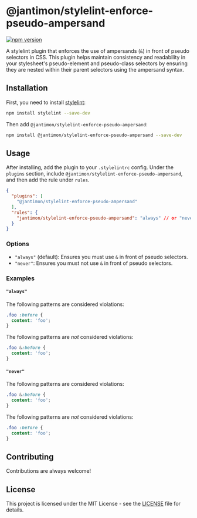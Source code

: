 # @jantimon/stylelint-enforce-pseudo-ampersand

[![npm version](https://badge.fury.io/js/%40jantimon%2Fstylelint-enforce-pseudo-ampersand.svg)](https://npmjs.org/package/@jantimon/stylelint-enforce-pseudo-ampersand)

A stylelint plugin that enforces the use of ampersands (`&`) in front of pseudo selectors in CSS. This plugin helps maintain consistency and readability in your stylesheet's pseudo-element and pseudo-class selectors by ensuring they are nested within their parent selectors using the ampersand syntax.

## Installation

First, you need to install [stylelint](https://stylelint.io/):

```bash
npm install stylelint --save-dev
```

Then add `@jantimon/stylelint-enforce-pseudo-ampersand`:

```bash
npm install @jantimon/stylelint-enforce-pseudo-ampersand --save-dev
```

## Usage

After installing, add the plugin to your `.stylelintrc` config. Under the `plugins` section, include `@jantimon/stylelint-enforce-pseudo-ampersand`, and then add the rule under `rules`.

```json
{
  "plugins": [
    "@jantimon/stylelint-enforce-pseudo-ampersand"
  ],
  "rules": {
    "jantimon/stylelint-enforce-pseudo-ampersand": "always" // or "never"
  }
}
```

### Options

- `"always"` (default): Ensures you must use `&` in front of pseudo selectors.
- `"never"`: Ensures you must not use `&` in front of pseudo selectors.

### Examples

#### `"always"`

The following patterns are considered violations:

```css
.foo :before {
  content: 'foo';
}
```

The following patterns are *not* considered violations:

```css
.foo &:before {
  content: 'foo';
}
```

#### `"never"`

The following patterns are considered violations:

```css
.foo &:before {
  content: 'foo';
}
```

The following patterns are *not* considered violations:

```css
.foo :before {
  content: 'foo';
}
```

## Contributing

Contributions are always welcome!

## License

This project is licensed under the MIT License - see the [LICENSE](https://github.com/jantimon/stylelint-enforce-pseudo-ampersand/blob/main/LICENSE) file for details.
